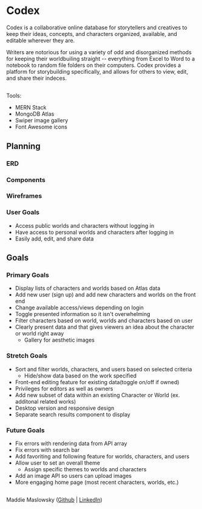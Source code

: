 # Codex

Codex is a collaborative online database for storytellers and creatives to keep their ideas, concepts, and characters organized, available, and editable wherever they are.

Writers are notorious for using a variety of odd and disorganized methods for keeping their worldbuiling straight -- everything from Excel to Word to a notebook to random file folders on their computers. Codex provides a platform for storybuilding specifically, and allows for others to view, edit, and share their indeces.

##
Tools: 
 - MERN Stack
 - MongoDB Atlas
 - Swiper image gallery
 - Font Awesome icons

## Planning
### ERD

### Components

### Wireframes

### User Goals
- Access public worlds and characters without logging in
- Have access to personal worlds and characters after logging in
- Easily add, edit, and share data

## Goals
### Primary Goals
- Display lists of characters and worlds based on Atlas data
- Add new user (sign up) and add new characters and worlds on the front end
- Change available access/views depending on login
- Toggle presented information so it isn't overwhelming
- Filter characters based on world, worlds and characters based on user
- Clearly present data and that gives viewers an idea about the character or world right away
    - Gallery for aesthetic images

### Stretch Goals
- Sort and filter worlds, characters, and users based on selected criteria
    - Hide/show data based on the work specified
- Front-end editing feature for existing data(toggle on/off if owned)
- Privileges for editors as well as owners
- Add new subset of data within an existing Character or World (ex. additonal related works)
- Desktop version and responsive design
- Separate search results component to display

### Future Goals
- Fix errors with rendering data from API array
- Fix errors with search bar
- Add favoriting and following feature for worlds, characters, and users
- Allow user to set an overall theme
    - Assign specific themes to worlds and characters
- Add an image API so users can upload images
- More engaging home page (most recent characters, worlds, etc.)

##
Maddie Maslowsky ([Github](https://github.com/maddiemaz) | [LinkedIn](https://www.linkedin.com/in/madeline-maslowsky/))